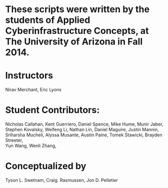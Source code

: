 These scripts were written by the students of Applied Cyberinfrastructure Concepts, at The University of Arizona in Fall 2014.
==

Instructors
=========================================================
Nirav Merchant, Eric Lyons

Student Contributors:
=========================================================
Nicholas Callahan, 
Kent Guerriero,
Daniel Spence,
Mike Hume,
Munir Jaber,
Stephen Kovalsky,
Weifeng Li, 
Nathan Lin,
Daniel Maguire,
Justin Mannin,
Sriharsha Mucheli, 
Alyssa Musante, 
Austin Paine,
Tomek Stawicki,
Brayden Streeter,  
Yun Wang,
Wenli Zhang,

Conceptualized by
=========================================================
Tyson L. Swetnam,
Craig. Rasmussen,
Jon D. Pelletier
